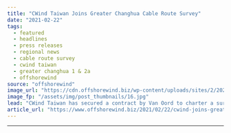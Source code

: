 ```yaml
---
title: "CWind Taiwan Joins Greater Changhua Cable Route Survey"
date: "2021-02-22"
tags: 
  - featured
  - headlines
  - press releases
  - regional news
  - cable route survey
  - cwind taiwan
  - greater changhua 1 & 2a
  - offshorewind
source: "offshorewind"
image_url: "https://cdn.offshorewind.biz/wp-content/uploads/sites/2/2021/02/22090006/CWind-Wins-Work-at-Greater-Changhua.jpg"
image_fp: "/assets/img/post_thumbnails/16.jpg"
lead: "CWind Taiwan has secured a contract by Van Oord to charter a survey vessel"
article_url: "https://www.offshorewind.biz/2021/02/22/cwind-joins-greater-changhua-cable-route-survey/"
---
```


---
